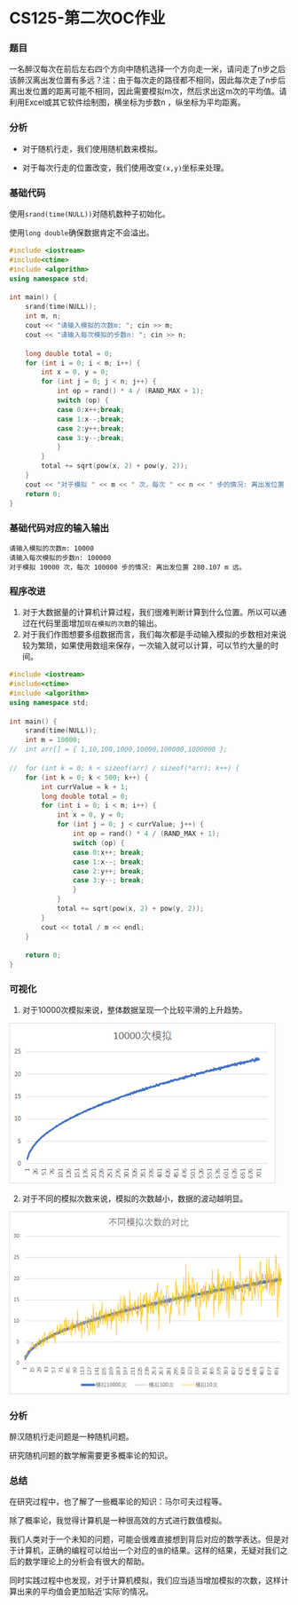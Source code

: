 # CS125-第二次OC作业

### 题目

一名醉汉每次在前后左右四个方向中随机选择一个方向走一米，请问走了n步之后该醉汉离出发位置有多远？注：由于每次走的路径都不相同，因此每次走了n步后离出发位置的距离可能不相同，因此需要模拟m次，然后求出这m次的平均值。请利用Excel或其它软件绘制图，横坐标为步数n ，纵坐标为平均距离。

### 分析

- 对于随机行走，我们使用随机数来模拟。

- 对于每次行走的位置改变，我们使用改变`(x,y)`坐标来处理。

### 基础代码

使用`srand(time(NULL))`对随机数种子初始化。

使用`long double`确保数据肯定不会溢出。

```cpp
#include <iostream>
#include<ctime>
#include <algorithm>
using namespace std;

int main() {
	srand(time(NULL));
	int m, n;
	cout << "请输入模拟的次数m: "; cin >> m;
	cout << "请输入每次模拟的步数n: "; cin >> n;

	long double total = 0;
	for (int i = 0; i < m; i++) {
		int x = 0, y = 0;
		for (int j = 0; j < n; j++) {
			int op = rand() * 4 / (RAND_MAX + 1);
			switch (op) {
			case 0:x++;break;
			case 1:x--;break;
			case 2:y++;break;
			case 3:y--;break;
			}
		}
		total += sqrt(pow(x, 2) + pow(y, 2));
	}
	cout << "对于模拟 " << m << " 次，每次 " << n << " 步的情况: 离出发位置 " << total / m << " m 远。" << endl;
	return 0;
}
```

### 基础代码对应的输入输出

```
请输入模拟的次数m: 10000
请输入每次模拟的步数n: 100000
对于模拟 10000 次，每次 100000 步的情况: 离出发位置 280.107 m 远。
```

### 程序改进

1. 对于大数据量的计算机计算过程，我们很难判断计算到什么位置。所以可以通过在代码里面增加`现在模拟的次数`的输出。
2. 对于我们作图想要多组数据而言，我们每次都是手动输入模拟的步数相对来说较为繁琐，如果使用数组来保存，一次输入就可以计算，可以节约大量的时间。

```cpp
#include <iostream>
#include<ctime>
#include <algorithm>
using namespace std;

int main() {
	srand(time(NULL));
	int m = 10000;
//	int arr[] = { 1,10,100,1000,10000,100000,1000000 };

//	for (int k = 0; k < sizeof(arr) / sizeof(*arr); k++) {
	for (int k = 0; k < 500; k++) {
		int currValue = k + 1;
		long double total = 0;
		for (int i = 0; i < m; i++) {
			int x = 0, y = 0;
			for (int j = 0; j < currValue; j++) {
				int op = rand() * 4 / (RAND_MAX + 1);
				switch (op) {
				case 0:x++; break;
				case 1:x--; break;
				case 2:y++; break;
				case 3:y--; break;
				}
			}
			total += sqrt(pow(x, 2) + pow(y, 2));
		}
		cout << total / m << endl;
	}

	return 0;
}
```

### 可视化

1. 对于10000次模拟来说，整体数据呈现一个比较平滑的上升趋势。

![image-20200322230214225](README/image-20200322230214225.png)

2. 对于不同的模拟次数来说，模拟的次数越小，数据的波动越明显。

![image-20200322231018731](README/image-20200322231018731.png)



### 分析

醉汉随机行走问题是一种随机问题。

研究随机问题的数学解需要更多概率论的知识。



### 总结

在研究过程中，也了解了一些概率论的知识：马尔可夫过程等。

除了概率论，我觉得计算机是一种很高效的方式进行数值模拟。

我们人类对于一个未知的问题，可能会很难直接想到背后对应的数学表达。但是对于计算机，正确的编程可以给出一个对应的`值`的结果。这样的结果，无疑对我们之后的数学理论上的分析会有很大的帮助。

同时实践过程中也发现，对于计算机模拟，我们应当适当增加模拟的次数，这样计算出来的平均值会更加贴近‘实际’的情况。

